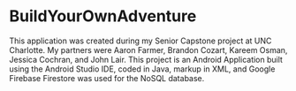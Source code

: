 # BuildYourOwnAdventure
This application was created during my Senior Capstone project at UNC Charlotte. My partners were Aaron Farmer, Brandon Cozart, Kareem Osman, Jessica Cochran, and John Lair. This project is an Android Application built using the Android Studio IDE, coded in Java, markup in XML, and Google Firebase Firestore was used for the NoSQL database.
